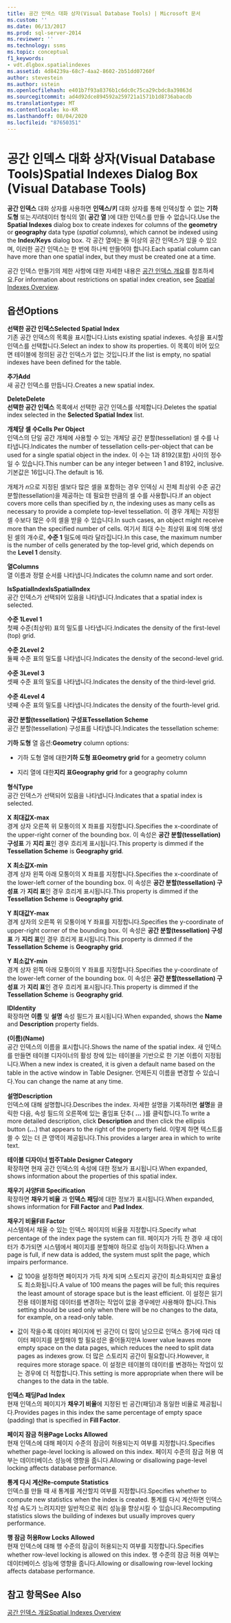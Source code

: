 ```yaml
---
title: 공간 인덱스 대화 상자(Visual Database Tools) | Microsoft 문서
ms.custom: ''
ms.date: 06/13/2017
ms.prod: sql-server-2014
ms.reviewer: ''
ms.technology: ssms
ms.topic: conceptual
f1_keywords:
- vdt.dlgbox.spatialindexes
ms.assetid: 4d84239a-68c7-4aa2-8602-2b51dd07260f
author: stevestein
ms.author: sstein
ms.openlocfilehash: e401b7f93a8376b1c6dc0c75ca29cbdc8a39863d
ms.sourcegitcommit: ad4d92dce894592a259721a1571b1d8736abacdb
ms.translationtype: MT
ms.contentlocale: ko-KR
ms.lasthandoff: 08/04/2020
ms.locfileid: "87650351"
---
```

# <a name="spatial-indexes-dialog-box-visual-database-tools"></a><span data-ttu-id="4106f-102">공간 인덱스 대화 상자(Visual Database Tools)</span><span class="sxs-lookup"><span data-stu-id="4106f-102">Spatial Indexes Dialog Box (Visual Database Tools)</span></span>
  <span data-ttu-id="4106f-103">**공간 인덱스** 대화 상자를 사용하면 **인덱스/키** 대화 상자를 통해 인덱싱할 수 없는 **기하 도형** 또는*지리*데이터 형식의 열( **공간 열** )에 대한 인덱스를 만들 수 없습니다.</span><span class="sxs-lookup"><span data-stu-id="4106f-103">Use the **Spatial Indexes** dialog box to create indexes for columns of the **geometry** or **geography** data type (*spatial columns*), which cannot be indexed using the **Index/Keys** dialog box.</span></span> <span data-ttu-id="4106f-104">각 공간 열에는 둘 이상의 공간 인덱스가 있을 수 있으며, 이러한 공간 인덱스는 한 번에 하나씩 만들어야 합니다.</span><span class="sxs-lookup"><span data-stu-id="4106f-104">Each spatial column can have more than one spatial index, but they must be created one at a time.</span></span>  
  
 <span data-ttu-id="4106f-105">공간 인덱스 만들기의 제한 사항에 대한 자세한 내용은 [공간 인덱스 개요](../../relational-databases/spatial/spatial-indexes-overview.md)를 참조하세요.</span><span class="sxs-lookup"><span data-stu-id="4106f-105">For information about restrictions on spatial index creation, see [Spatial Indexes Overview](../../relational-databases/spatial/spatial-indexes-overview.md).</span></span>  
  
## <a name="options"></a><span data-ttu-id="4106f-106">옵션</span><span class="sxs-lookup"><span data-stu-id="4106f-106">Options</span></span>  
 <span data-ttu-id="4106f-107">**선택한 공간 인덱스**</span><span class="sxs-lookup"><span data-stu-id="4106f-107">**Selected Spatial Index**</span></span>  
 <span data-ttu-id="4106f-108">기존 공간 인덱스의 목록을 표시합니다.</span><span class="sxs-lookup"><span data-stu-id="4106f-108">Lists existing spatial indexes.</span></span> <span data-ttu-id="4106f-109">속성을 표시할 인덱스를 선택합니다.</span><span class="sxs-lookup"><span data-stu-id="4106f-109">Select an index to show its properties.</span></span> <span data-ttu-id="4106f-110">이 목록이 비어 있으면 테이블에 정의된 공간 인덱스가 없는 것입니다.</span><span class="sxs-lookup"><span data-stu-id="4106f-110">If the list is empty, no spatial indexes have been defined for the table.</span></span>  
  
 <span data-ttu-id="4106f-111">**추가**</span><span class="sxs-lookup"><span data-stu-id="4106f-111">**Add**</span></span>  
 <span data-ttu-id="4106f-112">새 공간 인덱스를 만듭니다.</span><span class="sxs-lookup"><span data-stu-id="4106f-112">Creates a new spatial index.</span></span>  
  
 <span data-ttu-id="4106f-113">**Delete**</span><span class="sxs-lookup"><span data-stu-id="4106f-113">**Delete**</span></span>  
 <span data-ttu-id="4106f-114">**선택한 공간 인덱스** 목록에서 선택한 공간 인덱스를 삭제합니다.</span><span class="sxs-lookup"><span data-stu-id="4106f-114">Deletes the spatial index selected in the **Selected Spatial Index** list.</span></span>  
  
 <span data-ttu-id="4106f-115">**개체당 셀 수**</span><span class="sxs-lookup"><span data-stu-id="4106f-115">**Cells Per Object**</span></span>  
 <span data-ttu-id="4106f-116">인덱스의 단일 공간 개체에 사용할 수 있는 개체당 공간 분할(tessellation) 셀 수를 나타냅니다.</span><span class="sxs-lookup"><span data-stu-id="4106f-116">Indicates the number of tessellation cells-per-object that can be used for a single spatial object in the index.</span></span> <span data-ttu-id="4106f-117">이 수는 1과 8192(포함) 사이의 정수일 수 있습니다.</span><span class="sxs-lookup"><span data-stu-id="4106f-117">This number can be any integer between 1 and 8192, inclusive.</span></span> <span data-ttu-id="4106f-118">기본값은 16입니다.</span><span class="sxs-lookup"><span data-stu-id="4106f-118">The default is 16.</span></span>  
  
 <span data-ttu-id="4106f-119">개체가 *n*으로 지정된 셀보다 많은 셀을 포함하는 경우 인덱싱 시 전체 최상위 수준 공간 분할(tessellation)을 제공하는 데 필요한 만큼의 셀 수를 사용합니다.</span><span class="sxs-lookup"><span data-stu-id="4106f-119">If an object covers more cells than specified by *n*, the indexing uses as many cells as necessary to provide a complete top-level tessellation.</span></span> <span data-ttu-id="4106f-120">이 경우 개체는 지정된 셀 수보다 많은 수의 셀을 받을 수 있습니다.</span><span class="sxs-lookup"><span data-stu-id="4106f-120">In such cases, an object might receive more than the specified number of cells.</span></span> <span data-ttu-id="4106f-121">여기서 최대 수는 최상위 표에 의해 생성된 셀의 개수로, **수준 1** 밀도에 따라 달라집니다.</span><span class="sxs-lookup"><span data-stu-id="4106f-121">In this case, the maximum number is the number of cells generated by the top-level grid, which depends on the **Level 1** density.</span></span>  
  
 <span data-ttu-id="4106f-122">**열**</span><span class="sxs-lookup"><span data-stu-id="4106f-122">**Columns**</span></span>  
 <span data-ttu-id="4106f-123">열 이름과 정렬 순서를 나타냅니다.</span><span class="sxs-lookup"><span data-stu-id="4106f-123">Indicates the column name and sort order.</span></span>  
  
 <span data-ttu-id="4106f-124">**IsSpatialIndex**</span><span class="sxs-lookup"><span data-stu-id="4106f-124">**IsSpatialIndex**</span></span>  
 <span data-ttu-id="4106f-125">공간 인덱스가 선택되어 있음을 나타냅니다.</span><span class="sxs-lookup"><span data-stu-id="4106f-125">Indicates that a spatial index is selected.</span></span>  
  
 <span data-ttu-id="4106f-126">**수준 1**</span><span class="sxs-lookup"><span data-stu-id="4106f-126">**Level 1**</span></span>  
 <span data-ttu-id="4106f-127">첫째 수준(최상위) 표의 밀도를 나타냅니다.</span><span class="sxs-lookup"><span data-stu-id="4106f-127">Indicates the density of the first-level (top) grid.</span></span>  
  
 <span data-ttu-id="4106f-128">**수준 2**</span><span class="sxs-lookup"><span data-stu-id="4106f-128">**Level 2**</span></span>  
 <span data-ttu-id="4106f-129">둘째 수준 표의 밀도를 나타냅니다.</span><span class="sxs-lookup"><span data-stu-id="4106f-129">Indicates the density of the second-level grid.</span></span>  
  
 <span data-ttu-id="4106f-130">**수준 3**</span><span class="sxs-lookup"><span data-stu-id="4106f-130">**Level 3**</span></span>  
 <span data-ttu-id="4106f-131">셋째 수준 표의 밀도를 나타냅니다.</span><span class="sxs-lookup"><span data-stu-id="4106f-131">Indicates the density of the third-level grid.</span></span>  
  
 <span data-ttu-id="4106f-132">**수준 4**</span><span class="sxs-lookup"><span data-stu-id="4106f-132">**Level 4**</span></span>  
 <span data-ttu-id="4106f-133">넷째 수준 표의 밀도를 나타냅니다.</span><span class="sxs-lookup"><span data-stu-id="4106f-133">Indicates the density of the fourth-level grid.</span></span>  
  
 <span data-ttu-id="4106f-134">**공간 분할(tessellation) 구성표**</span><span class="sxs-lookup"><span data-stu-id="4106f-134">**Tessellation Scheme**</span></span>  
 <span data-ttu-id="4106f-135">공간 분할(tessellation) 구성표를 나타냅니다.</span><span class="sxs-lookup"><span data-stu-id="4106f-135">Indicates the tessellation scheme:</span></span>  
  
 <span data-ttu-id="4106f-136">**기하 도형** 열 옵션:</span><span class="sxs-lookup"><span data-stu-id="4106f-136">**Geometry** column options:</span></span>  
  
-   <span data-ttu-id="4106f-137">기하 도형 열에 대한**기하 도형 표**</span><span class="sxs-lookup"><span data-stu-id="4106f-137">**Geometry grid** for a geometry column</span></span>  
  
-   <span data-ttu-id="4106f-138">지리 열에 대한**지리 표**</span><span class="sxs-lookup"><span data-stu-id="4106f-138">**Geography grid** for a geography column</span></span>  
  
 <span data-ttu-id="4106f-139">**형식**</span><span class="sxs-lookup"><span data-stu-id="4106f-139">**Type**</span></span>  
 <span data-ttu-id="4106f-140">공간 인덱스가 선택되어 있음을 나타냅니다.</span><span class="sxs-lookup"><span data-stu-id="4106f-140">Indicates that a spatial index is selected.</span></span>  
  
 <span data-ttu-id="4106f-141">**X 최대값**</span><span class="sxs-lookup"><span data-stu-id="4106f-141">**X-max**</span></span>  
 <span data-ttu-id="4106f-142">경계 상자 오른쪽 위 모퉁이의 X 좌표를 지정합니다.</span><span class="sxs-lookup"><span data-stu-id="4106f-142">Specifies the x-coordinate of the upper-right corner of the bounding box.</span></span> <span data-ttu-id="4106f-143">이 속성은 **공간 분할(tessellation) 구성표** 가 **지리 표**인 경우 흐리게 표시됩니다.</span><span class="sxs-lookup"><span data-stu-id="4106f-143">This property is dimmed if the **Tessellation Scheme** is **Geography grid**.</span></span>  
  
 <span data-ttu-id="4106f-144">**X 최소값**</span><span class="sxs-lookup"><span data-stu-id="4106f-144">**X-min**</span></span>  
 <span data-ttu-id="4106f-145">경계 상자 왼쪽 아래 모퉁이의 X 좌표를 지정합니다.</span><span class="sxs-lookup"><span data-stu-id="4106f-145">Specifies the x-coordinate of the lower-left corner of the bounding box.</span></span> <span data-ttu-id="4106f-146">이 속성은 **공간 분할(tessellation) 구성표** 가 **지리 표**인 경우 흐리게 표시됩니다.</span><span class="sxs-lookup"><span data-stu-id="4106f-146">This property is dimmed if the **Tessellation Scheme** is **Geography grid**.</span></span>  
  
 <span data-ttu-id="4106f-147">**Y 최대값**</span><span class="sxs-lookup"><span data-stu-id="4106f-147">**Y-max**</span></span>  
 <span data-ttu-id="4106f-148">경계 상자의 오른쪽 위 모퉁이에 Y 좌표를 지정합니다.</span><span class="sxs-lookup"><span data-stu-id="4106f-148">Specifies the y-coordinate of upper-right corner of the bounding box.</span></span> <span data-ttu-id="4106f-149">이 속성은 **공간 분할(tessellation) 구성표** 가 **지리 표**인 경우 흐리게 표시됩니다.</span><span class="sxs-lookup"><span data-stu-id="4106f-149">This property is dimmed if the **Tessellation Scheme** is **Geography grid**.</span></span>  
  
 <span data-ttu-id="4106f-150">**Y 최소값**</span><span class="sxs-lookup"><span data-stu-id="4106f-150">**Y-min**</span></span>  
 <span data-ttu-id="4106f-151">경계 상자 왼쪽 아래 모퉁이의 Y 좌표를 지정합니다.</span><span class="sxs-lookup"><span data-stu-id="4106f-151">Specifies the y-coordinate of the lower-left corner of the bounding box.</span></span> <span data-ttu-id="4106f-152">이 속성은 **공간 분할(tessellation) 구성표** 가 **지리 표**인 경우 흐리게 표시됩니다.</span><span class="sxs-lookup"><span data-stu-id="4106f-152">This property is dimmed if the **Tessellation Scheme** is **Geography grid**.</span></span>  
  
 <span data-ttu-id="4106f-153">**ID**</span><span class="sxs-lookup"><span data-stu-id="4106f-153">**Identity**</span></span>  
 <span data-ttu-id="4106f-154">확장하면 **이름** 및 **설명** 속성 필드가 표시됩니다.</span><span class="sxs-lookup"><span data-stu-id="4106f-154">When expanded, shows the **Name** and **Description** property fields.</span></span>  
  
 <span data-ttu-id="4106f-155">**(이름)**</span><span class="sxs-lookup"><span data-stu-id="4106f-155">**(Name)**</span></span>  
 <span data-ttu-id="4106f-156">공간 인덱스의 이름을 표시합니다.</span><span class="sxs-lookup"><span data-stu-id="4106f-156">Shows the name of the spatial index.</span></span> <span data-ttu-id="4106f-157">새 인덱스를 만들면 테이블 디자이너의 활성 창에 있는 테이블을 기반으로 한 기본 이름이 지정됩니다.</span><span class="sxs-lookup"><span data-stu-id="4106f-157">When a new index is created, it is given a default name based on the table in the active window in Table Designer.</span></span> <span data-ttu-id="4106f-158">언제든지 이름을 변경할 수 있습니다.</span><span class="sxs-lookup"><span data-stu-id="4106f-158">You can change the name at any time.</span></span>  
  
 <span data-ttu-id="4106f-159">**설명**</span><span class="sxs-lookup"><span data-stu-id="4106f-159">**Description**</span></span>  
 <span data-ttu-id="4106f-160">인덱스에 대해 설명합니다.</span><span class="sxs-lookup"><span data-stu-id="4106f-160">Describes the index.</span></span> <span data-ttu-id="4106f-161">자세한 설명을 기록하려면 **설명**을 클릭한 다음, 속성 필드의 오른쪽에 있는 줄임표 단추( **...** )를 클릭합니다.</span><span class="sxs-lookup"><span data-stu-id="4106f-161">To write a more detailed description, click **Description** and then click the ellipsis button (**...**) that appears to the right of the property field.</span></span> <span data-ttu-id="4106f-162">이렇게 하면 텍스트를 쓸 수 있는 더 큰 영역이 제공됩니다.</span><span class="sxs-lookup"><span data-stu-id="4106f-162">This provides a larger area in which to write text.</span></span>  
  
 <span data-ttu-id="4106f-163">**테이블 디자이너 범주**</span><span class="sxs-lookup"><span data-stu-id="4106f-163">**Table Designer Category**</span></span>  
 <span data-ttu-id="4106f-164">확장하면 현재 공간 인덱스의 속성에 대한 정보가 표시됩니다.</span><span class="sxs-lookup"><span data-stu-id="4106f-164">When expanded, shows information about the properties of this spatial index.</span></span>  
  
 <span data-ttu-id="4106f-165">**채우기 사양**</span><span class="sxs-lookup"><span data-stu-id="4106f-165">**Fill Specification**</span></span>  
 <span data-ttu-id="4106f-166">확장하면 **채우기 비율** 과 **인덱스 패딩**에 대한 정보가 표시됩니다.</span><span class="sxs-lookup"><span data-stu-id="4106f-166">When expanded, shows information for **Fill Factor** and **Pad Index**.</span></span>  
  
 <span data-ttu-id="4106f-167">**채우기 비율**</span><span class="sxs-lookup"><span data-stu-id="4106f-167">**Fill Factor**</span></span>  
 <span data-ttu-id="4106f-168">시스템에서 채울 수 있는 인덱스 페이지의 비율을 지정합니다.</span><span class="sxs-lookup"><span data-stu-id="4106f-168">Specify what percentage of the index page the system can fill.</span></span> <span data-ttu-id="4106f-169">페이지가 가득 찬 경우 새 데이터가 추가되면 시스템에서 페이지를 분할해야 하므로 성능이 저하됩니다.</span><span class="sxs-lookup"><span data-stu-id="4106f-169">When a page is full, if new data is added, the system must split the page, which impairs performance.</span></span>  
  
-   <span data-ttu-id="4106f-170">값 100을 설정하면 페이지가 가득 차게 되며 스토리지 공간이 최소화되지만 효율성도 최소화됩니다.</span><span class="sxs-lookup"><span data-stu-id="4106f-170">A value of 100 means the pages will be full; this requires the least amount of storage space but is the least efficient.</span></span> <span data-ttu-id="4106f-171">이 설정은 읽기 전용 테이블처럼 데이터를 변경하는 작업이 없을 경우에만 사용해야 합니다.</span><span class="sxs-lookup"><span data-stu-id="4106f-171">This setting should be used only when there will be no changes to the data, for example, on a read-only table.</span></span>  
  
-   <span data-ttu-id="4106f-172">값이 작을수록 데이터 페이지에 빈 공간이 더 많이 남으므로 인덱스 증가에 따라 데이터 페이지를 분할해야 할 필요성은 줄어들지만</span><span class="sxs-lookup"><span data-stu-id="4106f-172">A lower value leaves more empty space on the data pages, which reduces the need to split data pages as indexes grow.</span></span> <span data-ttu-id="4106f-173">더 많은 스토리지 공간이 필요합니다.</span><span class="sxs-lookup"><span data-stu-id="4106f-173">However, it requires more storage space.</span></span> <span data-ttu-id="4106f-174">이 설정은 테이블의 데이터를 변경하는 작업이 있는 경우에 더 적합합니다.</span><span class="sxs-lookup"><span data-stu-id="4106f-174">This setting is more appropriate when there will be changes to the data in the table.</span></span>  
  
 <span data-ttu-id="4106f-175">**인덱스 패딩**</span><span class="sxs-lookup"><span data-stu-id="4106f-175">**Pad Index**</span></span>  
 <span data-ttu-id="4106f-176">현재 인덱스의 페이지가 **채우기 비율**에 지정된 빈 공간(패딩)과 동일한 비율로 제공됩니다.</span><span class="sxs-lookup"><span data-stu-id="4106f-176">Provides pages in this index the same percentage of empty space (padding) that is specified in **Fill Factor**.</span></span>  
  
 <span data-ttu-id="4106f-177">**페이지 잠금 허용**</span><span class="sxs-lookup"><span data-stu-id="4106f-177">**Page Locks Allowed**</span></span>  
 <span data-ttu-id="4106f-178">현재 인덱스에 대해 페이지 수준의 잠금이 허용되는지 여부를 지정합니다.</span><span class="sxs-lookup"><span data-stu-id="4106f-178">Specifies whether page-level locking is allowed on this index.</span></span> <span data-ttu-id="4106f-179">페이지 수준의 잠금 허용 여부는 데이터베이스 성능에 영향을 줍니다.</span><span class="sxs-lookup"><span data-stu-id="4106f-179">Allowing or disallowing page-level locking affects database performance.</span></span>  
  
 <span data-ttu-id="4106f-180">**통계 다시 계산**</span><span class="sxs-lookup"><span data-stu-id="4106f-180">**Re-compute  Statistics**</span></span>  
 <span data-ttu-id="4106f-181">인덱스를 만들 때 새 통계를 계산할지 여부를 지정합니다.</span><span class="sxs-lookup"><span data-stu-id="4106f-181">Specifies whether to compute new statistics when the index is created.</span></span> <span data-ttu-id="4106f-182">통계를 다시 계산하면 인덱스 작성 속도가 느려지지만 일반적으로 쿼리 성능을 향상시킬 수 있습니다.</span><span class="sxs-lookup"><span data-stu-id="4106f-182">Recomputing statistics slows the building of indexes but usually improves query performance.</span></span>  
  
 <span data-ttu-id="4106f-183">**행 잠금 허용**</span><span class="sxs-lookup"><span data-stu-id="4106f-183">**Row Locks Allowed**</span></span>  
 <span data-ttu-id="4106f-184">현재 인덱스에 대해 행 수준의 잠금이 허용되는지 여부를 지정합니다.</span><span class="sxs-lookup"><span data-stu-id="4106f-184">Specifies whether row-level locking is allowed on this index.</span></span> <span data-ttu-id="4106f-185">행 수준의 잠금 허용 여부는 데이터베이스 성능에 영향을 줍니다.</span><span class="sxs-lookup"><span data-stu-id="4106f-185">Allowing or disallowing row-level locking affects database performance.</span></span>  
  
## <a name="see-also"></a><span data-ttu-id="4106f-186">참고 항목</span><span class="sxs-lookup"><span data-stu-id="4106f-186">See Also</span></span>  
 [<span data-ttu-id="4106f-187">공간 인덱스 개요</span><span class="sxs-lookup"><span data-stu-id="4106f-187">Spatial Indexes Overview</span></span>](../../relational-databases/spatial/spatial-indexes-overview.md)  
  
  
